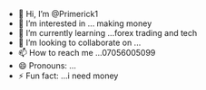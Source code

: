 - 👋 Hi, I’m @Primerick1
- 👀 I’m interested in ... making money 
- 🌱 I’m currently learning ...forex trading and tech
- 💞️ I’m looking to collaborate on ...
- 📫 How to reach me ...07056005099
- 😄 Pronouns: ...
- ⚡ Fun fact: ...i need money 

<!---
Primerick1/Primerick1 is a ✨ special ✨ repository because its `README.md` (this file) appears on your GitHub profile.
You can click the Preview link to take a look at your changes.
--->
